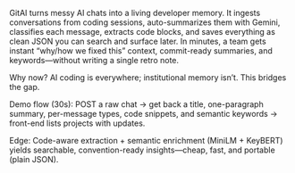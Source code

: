 GitAI turns messy AI chats into a living developer memory. It ingests conversations from coding sessions, auto-summarizes them with Gemini, classifies each message, extracts code blocks, and saves everything as clean JSON you can search and surface later. In minutes, a team gets instant “why/how we fixed this” context, commit-ready summaries, and keywords—without writing a single retro note.

Why now? AI coding is everywhere; institutional memory isn’t. This bridges the gap.

Demo flow (30s): POST a raw chat -> get back a title, one-paragraph summary, per-message types, code snippets, and semantic keywords -> front-end lists projects with updates.

Edge: Code-aware extraction + semantic enrichment (MiniLM + KeyBERT) yields searchable, convention-ready insights—cheap, fast, and portable (plain JSON).